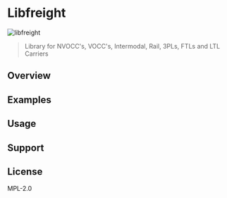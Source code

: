 # Libfreight 

 ![libfreight](https://img.shields.io/github/issues/detail/title/freight-trust/protocol/1?label=protocol)

> Library for NVOCC's, VOCC's, Intermodal, Rail, 3PLs, FTLs and LTL Carriers

## Overview

## Examples

## Usage

## Support

## License
MPL-2.0
